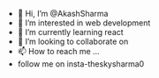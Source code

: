 - 👋 Hi, I’m @AkashSharma
- 👀 I’m interested in web development
- 🌱 I’m currently learning react
- 💞️ I’m looking to collaborate on 
- 📫 How to reach me ...
- follow me on insta-theskysharma0

<!---
AkashSharma152000/AkashSharma152000 is a ✨ special ✨ repository because its `README.md` (this file) appears on your GitHub profile.
You can click the Preview link to take a look at your changes.
--->
